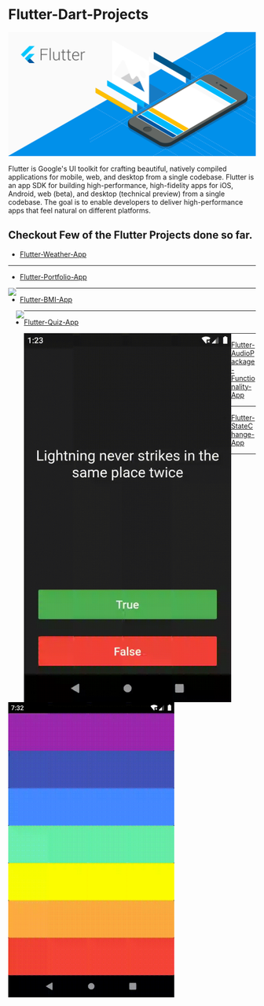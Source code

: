 # Flutter-Dart-Projects
<div>
  <img src="https://github.com/jayanthj737/Flutter-Dart-Projects/blob/master/flutter.png"/>
</div>

Flutter is Google's UI toolkit for crafting beautiful, natively compiled applications for mobile, web, and desktop from a single codebase. Flutter is an app SDK for building high-performance, high-fidelity apps for iOS, Android, web (beta), and desktop (technical preview) from a single codebase. The goal is to enable developers to deliver high-performance apps that feel natural on different platforms.

## Checkout Few of the Flutter Projects done so far.
- [Flutter-Weather-App](https://github.com/jayanthj737/Flutter-Weather-App)
<hr>

- [Flutter-Portfolio-App](https://github.com/jayanthj737/Flutter-Portfolio-App)

[<img src="https://github.com/jayanthj737/Flutter-Portfolio-App/blob/master/Record.gif" align="left" height="600"/>](https://github.com/jayanthj737/Flutter-Portfolio-App)
<hr>


- [Flutter-BMI-App](https://github.com/jayanthj737/FLUTTER-BMI-App)

[<img src="https://github.com/jayanthj737/FLUTTER-BMI-App/blob/master/untitled.gif" align="left" height="600"/>](https://github.com/jayanthj737/FLUTTER-BMI-App)
  <hr>

- [Flutter-Quiz-App](https://github.com/jayanthj737/Flutter-Quiz-App)

[<img src="https://github.com/jayanthj737/Flutter-Quiz-App/blob/master/quiz.gif" align="left" height="750"/>](https://github.com/jayanthj737/Flutter-Quiz-App)
  <hr>

- [Flutter-AudioPackage-Functionality-App](https://github.com/jayanthj737/Flutter-Audio-App)

[<img src="https://github.com/jayanthj737/Flutter-Audio-App/blob/master/xylo.gif" align="left" height="600"/>](https://github.com/jayanthj737/Flutter-Audio-App)
  <hr>


- [Flutter-StateChange-App](https://github.com/jayanthj737/Flutter-StateChange-App)

[<img src="https://github.com/jayanthj737/Flutter-StateChange-App/blob/master/Diceeey.gifg" align="left" height="0"/>](https://github.com/jayanthj737/Flutter-StateChange-App)
  <hr>

